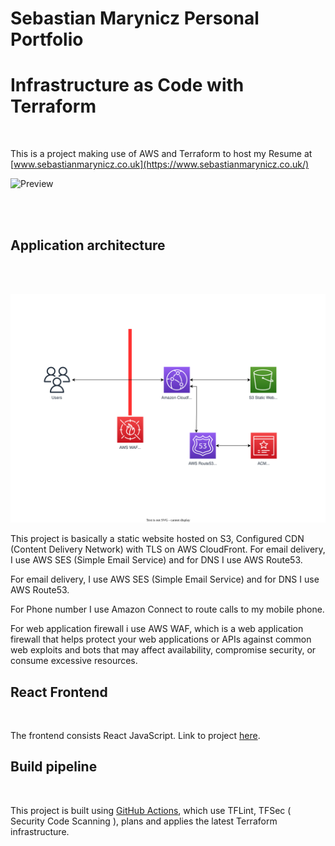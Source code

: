 # Sebastian Marynicz Personal Portfolio 
# Infrastructure as Code with Terraform
<br />


This is a project making use of AWS and Terraform to host my Resume at [www.sebastianmarynicz.co.uk](https://www.sebastianmarynicz.co.uk/)


![Preview](assets/preview.png)

<br />
<br />


## Application architecture
<br />
<br />


![Diagram](assets/resume-diagram.svg)


This project is basically a static website hosted on S3, Configured CDN (Content Delivery Network) with TLS on AWS CloudFront.
For email delivery, I use AWS SES (Simple Email Service) and for DNS I use AWS Route53.
<br />

For email delivery, I use AWS SES (Simple Email Service) and for DNS I use AWS Route53.
<br />

For Phone number I use Amazon Connect to route calls to my mobile phone.
<br />

For web application firewall i use AWS WAF, which is a web application firewall that helps protect your web applications or APIs against common web exploits and bots that may affect availability, compromise security, or consume excessive resources.
<br />


## React Frontend
<br />

The frontend consists React JavaScript. Link to project [here](https://github.com/TrinityWeaver/resume-project).
<br />

## Build pipeline
<br />

This project is built using [GitHub Actions](https://github.com/TrinityWeaver/tf-resume-project/actions), which use TFLint,  TFSec ( Security Code Scanning ), plans and applies the latest Terraform infrastructure.